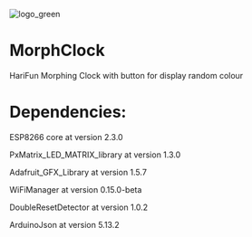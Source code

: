 ![logo_green](https://user-images.githubusercontent.com/98588523/194335228-4940c632-fed4-4666-a9ba-6ba85d1c5870.png)
# MorphClock

HariFun Morphing Clock with button for display random colour 

# Dependencies: 

ESP8266 core at version 2.3.0

PxMatrix_LED_MATRIX_library at version 1.3.0

Adafruit_GFX_Library at version 1.5.7

WiFiManager at version 0.15.0-beta

DoubleResetDetector at version 1.0.2

ArduinoJson at version 5.13.2

